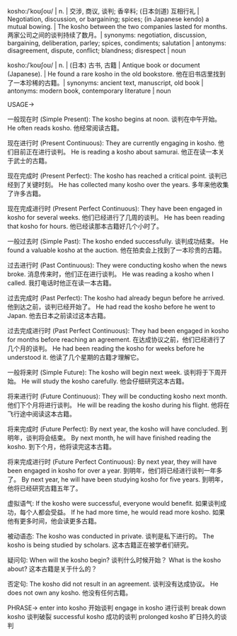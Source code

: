 kosho:/ˈkoʊʃoʊ/ | n. | 交涉, 商议, 谈判; 香辛料; (日本剑道) 互相行礼 |  Negotiation, discussion, or bargaining; spices; (in Japanese kendo) a mutual bowing. | The kosho between the two companies lasted for months.  两家公司之间的谈判持续了数月。| synonyms: negotiation, discussion, bargaining, deliberation, parley; spices, condiments; salutation | antonyms: disagreement, dispute, conflict; blandness; disrespect | noun

kosho:/ˈkoʊʃoʊ/ | n. | (日本) 古书, 古籍 | Antique book or document (Japanese). | He found a rare kosho in the old bookstore. 他在旧书店里找到了一本珍稀的古籍。| synonyms: ancient text, manuscript, old book | antonyms: modern book, contemporary literature | noun


USAGE->

一般现在时 (Simple Present):
The kosho begins at noon.  谈判在中午开始。
He often reads kosho. 他经常阅读古籍。


现在进行时 (Present Continuous):
They are currently engaging in kosho. 他们目前正在进行谈判。
He is reading a kosho about samurai. 他正在读一本关于武士的古籍。


现在完成时 (Present Perfect):
The kosho has reached a critical point. 谈判已经到了关键时刻。
He has collected many kosho over the years. 多年来他收集了许多古籍。


现在完成进行时 (Present Perfect Continuous):
They have been engaged in kosho for several weeks.  他们已经进行了几周的谈判。
He has been reading that kosho for hours. 他已经读那本古籍好几个小时了。


一般过去时 (Simple Past):
The kosho ended successfully. 谈判成功结束。
He found a valuable kosho at the auction. 他在拍卖会上找到了一本珍贵的古籍。


过去进行时 (Past Continuous):
They were conducting kosho when the news broke.  消息传来时，他们正在进行谈判。
He was reading a kosho when I called. 我打电话时他正在读一本古籍。


过去完成时 (Past Perfect):
The kosho had already begun before he arrived. 他到达之前，谈判已经开始了。
He had read the kosho before he went to Japan. 他去日本之前读过这本古籍。


过去完成进行时 (Past Perfect Continuous):
They had been engaged in kosho for months before reaching an agreement.  在达成协议之前，他们已经进行了几个月的谈判。
He had been reading the kosho for weeks before he understood it.  他读了几个星期的古籍才理解它。


一般将来时 (Simple Future):
The kosho will begin next week. 谈判将于下周开始。
He will study the kosho carefully. 他会仔细研究这本古籍。


将来进行时 (Future Continuous):
They will be conducting kosho next month.  他们下个月将进行谈判。
He will be reading the kosho during his flight. 他将在飞行途中阅读这本古籍。


将来完成时 (Future Perfect):
By next year, the kosho will have concluded. 到明年，谈判将会结束。
By next month, he will have finished reading the kosho. 到下个月，他将读完这本古籍。


将来完成进行时 (Future Perfect Continuous):
By next year, they will have been engaged in kosho for over a year. 到明年，他们将已经进行谈判一年多了。
By next year, he will have been studying kosho for five years. 到明年，他将已经研究古籍五年了。


虚拟语气:
If the kosho were successful, everyone would benefit. 如果谈判成功，每个人都会受益。
If he had more time, he would read more kosho. 如果他有更多时间，他会读更多古籍。


被动语态:
The kosho was conducted in private. 谈判是私下进行的。
The kosho is being studied by scholars.  这本古籍正在被学者们研究。


疑问句:
When will the kosho begin? 谈判什么时候开始？
What is the kosho about? 这本古籍是关于什么的？


否定句:
The kosho did not result in an agreement. 谈判没有达成协议。
He does not own any kosho. 他没有任何古籍。


PHRASE->
enter into kosho  开始谈判
engage in kosho 进行谈判
break down kosho  谈判破裂
successful kosho  成功的谈判
prolonged kosho  旷日持久的谈判
